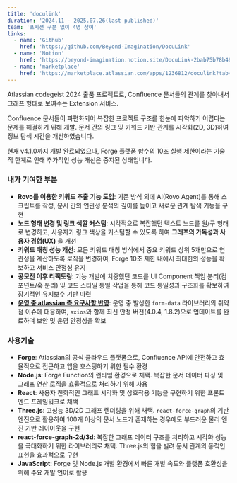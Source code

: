 ```yaml
---
title: 'doculink'
duration: '2024.11 - 2025.07.26(last published)'
team: '포지션 구분 없이 4명 참여'
links:
  - name: 'Github'
    href: 'https://github.com/Beyond-Imagination/DocuLink'
  - name: 'Notion'
    href: 'https://beyond-imagination.notion.site/DocuLink-2bab75b78b484c02b159a47e8d606360'
  - name: 'marketplace'
    href: 'https://marketplace.atlassian.com/apps/1236812/doculink?tab=overview&hosting=cloud'
---
```


Atlassian codegeist 2024 출품 프로젝트로, Confluence 문서들의 관계를 찾아내서 그래프 형태로 보여주는 Extension 서비스.

Confluence 문서들이 파편화되어 복잡한 프로젝트 구조를 한눈에 파악하기 어렵다는 문제를 해결하기 위해 개발. 
문서 간의 링크 및 키워드 기반 관계를 시각화(2D, 3D)하여 정보 탐색 시간을 개선하였습니다.

현재 v4.1.0까지 개발 완료되었으나, Forge 플랫폼 함수의 10초 실행 제한이라는 기술적 한계로 인해 추가적인 성능 개선은 중지된 상태입니다.

### 내가 기여한 부분

- **Rovo를 이용한 키워드 추출 기능 도입**: 기존 방식 외에 AI(Rovo Agent)를 통해 스크립트를 작성, 문서 간의 연관성 분석의 깊이를 높이고 새로운 관계 탐색 기능을 구현
- **노드 형태 변경 및 링크 색깔 커스텀**: 시각적으로 복잡했던 텍스트 노드를 원/구 형태로 변경하고, 사용자가 링크 색상을 커스텀할 수 있도록 하여 **그래프의 가독성과 사용자 경험(UX)** 을 개선
- **키워드 매칭 성능 개선**: 모든 키워드 매칭 방식에서 중요 키워드 상위 5개만으로 연관성을 계산하도록 로직을 변경하여, Forge 10초 제한 내에서 최대한의 성능을 확보하고 서비스 안정성 유지
- **공모전 이후 리팩토링**: 기능 개발에 치중했던 코드를 UI Component 책임 분리(컴포넌트/훅 분리) 및 코드 스타일 통일 작업을 통해 코드 통일성과 구조화를 확보하여 장기적인 유지보수 기반 마련
- **[운영 중 atlassian 측 요구사항 반영](https://github.com/Beyond-Imagination/DocuLink/pull/41)**: 운영 중 발생한 `form-data` 라이브러리의 취약점 이슈에 대응하여, `axios`와 함께 최신 안정 버전(4.0.4, 1.8.2)으로 업데이트를 완료하며 보안 및 운영 안정성을 확보

### 사용기술

- **Forge**: Atlassian의 공식 클라우드 플랫폼으로, Confluence API에 안전하고 효율적으로 접근하고 앱을 호스팅하기 위한 필수 환경
- **Node.js**: Forge Function의 런타임 환경으로 채택. 복잡한 문서 데이터 파싱 및 그래프 연산 로직을 효율적으로 처리하기 위해 사용
- **React**: 사용자 친화적인 그래프 시각화 및 상호작용 기능을 구현하기 위한 프론트엔드 프레임워크로 채택
- **Three.js**: 고성능 3D/2D 그래프 렌더링을 위해 채택. `react-force-graph`의 기반 엔진으로 활용하여 100개 이상의 문서 노드가 존재하는 경우에도 부드러운 물리 엔진 기반 레이아웃을 구현
- **react-force-graph-2d/3d**: 복잡한 그래프 데이터 구조를 처리하고 시각화 성능을 극대화하기 위한 라이브러리로 채택. Three.js의 힘을 빌려 문서 관계의 동적인 표현을 효과적으로 구현
- **JavaScript**: Forge 및 Node.js 개발 환경에서 빠른 개발 속도와 플랫폼 호환성을 위해 주요 개발 언어로 활용
